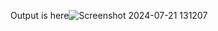 Output is here![Screenshot 2024-07-21 131207](https://github.com/user-attachments/assets/7bafceed-8623-4a37-9053-426f45395f77)
